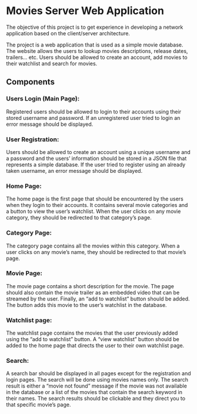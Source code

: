 # Movies Server Web Application

The objective of this project is to get experience in developing a network application based on the client/server architecture.

The project is a web application that is used as a simple movie database. The website allows the users to lookup movies descriptions, release dates, trailers… etc. Users should be allowed to create an account, add movies to their watchlist and search for movies. 



## Components

### Users Login (Main Page):

Registered users should be allowed to login to their accounts using their stored username and password. If an unregistered user tried to login an error message should be displayed.


### User Registration:

Users should be allowed to create an account using a unique username and a password and the users’ information should be stored in a JSON file that represents a simple database. If the user tried to register using an already taken username, an error message should be displayed.

### Home Page:

The home page is the first page that should be encountered by the users when they login to their accounts. It contains several movie categories and a button to view the user’s watchlist. When the user clicks on any movie category, they should be redirected to that category’s page.


### Category Page:
 
The category page contains all the movies within this category. When a user clicks on any movie’s name, they should be redirected to that movie’s page.


### Movie Page:

The movie page contains a short description for the movie. The page should also contain the movie trailer as an embedded video that can be streamed by the user. Finally, an “add to watchlist” button should be added. The button adds this movie to the user’s watchlist in the database.


### Watchlist page:

The watchlist page contains the movies that the user previously added using the “add to watchlist” button. A “view watchlist” button should be added to the home page that directs the user to their own watchlist page.


### Search:

A search bar should be displayed in all pages except for the registration and login pages. The search will be done using movies names only. The search result is either a “movie not found” message if the movie was not available in the database or a list of the movies that contain the search keyword in their names. The search results should be clickable and they direct you to that specific movie’s page.
